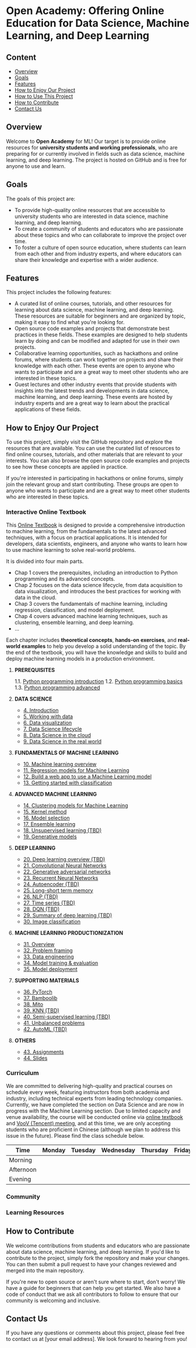 # Open A**cademy**: Offering **Online Education for Data Science, Machine Learning, and Deep Learning**

## Content

- [Overview](https://github.com/Appointat/machine-learning/tree/main#overview)
- [Goals](https://github.com/Appointat/machine-learning/tree/main#Goals)
- [Features](https://github.com/Appointat/machine-learning/tree/main#Features)
- [How to Enjoy Our Project](https://github.com/Appointat/machine-learning/tree/main#how-to-enjoy-our-project)
- [How to Use This Project](https://github.com/Appointat/machine-learning/tree/main#How-to-Use-This-Project)
- [How to Contribute](https://github.com/Appointat/machine-learning/tree/main#How-to-Contribute)
- [Contact Us](https://github.com/Appointat/machine-learning/tree/main#ontact-Us)

## **Overview**

Welcome to **Open Academy** for ML! Our target is to provide online resources for **university students and working professionals**, who are preparing for or currently involved in fields such as data science, machine learning, and deep learning. The project is hosted on GitHub and is free for anyone to use and learn.

## **Goals**

The goals of this project are:

- To provide high-quality online resources that are accessible to university students who are interested in data science, machine learning, and deep learning.
- To create a community of students and educators who are passionate about these topics and who can collaborate to improve the project over time.
- To foster a culture of open source education, where students can learn from each other and from industry experts, and where educators can share their knowledge and expertise with a wider audience.

## **Features**

This project includes the following features:

- A curated list of online courses, tutorials, and other resources for learning about data science, machine learning, and deep learning. These resources are suitable for beginners and are organized by topic, making it easy to find what you're looking for.
- Open source code examples and projects that demonstrate best practices in these fields. These examples are designed to help students learn by doing and can be modified and adapted for use in their own projects.
- Collaborative learning opportunities, such as hackathons and online forums, where students can work together on projects and share their knowledge with each other. These events are open to anyone who wants to participate and are a great way to meet other students who are interested in these topics.
- Guest lectures and other industry events that provide students with insights into the latest trends and developments in data science, machine learning, and deep learning. These events are hosted by industry experts and are a great way to learn about the practical applications of these fields.

## **How to Enjoy Our Project**

To use this project, simply visit the GitHub repository and explore the resources that are available. You can use the curated list of resources to find online courses, tutorials, and other materials that are relevant to your interests. You can also browse the open source code examples and projects to see how these concepts are applied in practice.

If you're interested in participating in hackathons or online forums, simply join the relevant group and start contributing. These groups are open to anyone who wants to participate and are a great way to meet other students who are interested in these topics.

### Interactive Online Textbook

This [Online Textbook](https://open-academy.github.io/machine-learning/intro.html) is designed to provide a comprehensive introduction to machine learning, from the fundamentals to the latest advanced techniques, with a focus on practical applications. It is intended for developers, data scientists, engineers, and anyone who wants to learn how to use machine learning to solve real-world problems.

It is divided into four main parts. 

- Chap 1 covers the prerequisites, including an introduction to Python programming and its advanced concepts.
- Chap 2 focuses on the data science lifecycle, from data acquisition to data visualization, and introduces the best practices for working with data in the cloud.
- Chap 3 covers the fundamentals of machine learning, including regression, classification, and model deployment.
- Chap 4 covers advanced machine learning techniques, such as clustering, ensemble learning, and deep learning.
- …

Each chapter includes **theoretical concepts**, **hands-on exercises**, and **real-world examples** to help you develop a solid understanding of the topic. By the end of the textbook, you will have the knowledge and skills to build and deploy machine learning models in a production environment.

1. **PREREQUISITES**

    1.1. [Python programming introduction](https://open-academy.github.io/machine-learning/prerequisites/python-programming-introduction.html)
    1.2. [Python programming basics](https://open-academy.github.io/machine-learning/prerequisites/python-programming-basics.html)
    1.3. [Python programming advanced](https://open-academy.github.io/machine-learning/prerequisites/python-programming-advanced.html)
2. **DATA SCIENCE**
    - [4. Introduction](https://open-academy.github.io/machine-learning/data-science/introduction/introduction.html)
    - [5. Working with data](https://open-academy.github.io/machine-learning/data-science/working-with-data/working-with-data.html)
    - [6. Data visualization](https://open-academy.github.io/machine-learning/data-science/data-visualization/data-visualization.html)
    - [7. Data Science lifecycle](https://open-academy.github.io/machine-learning/data-science/data-science-lifecycle/data-science-lifecycle.html)
    - [8. Data Science in the cloud](https://open-academy.github.io/machine-learning/data-science/data-science-in-the-cloud/data-science-in-the-cloud.html)
    - [9. Data Science in the real world](https://open-academy.github.io/machine-learning/data-science/data-science-in-the-wild.html)
3. **FUNDAMENTALS OF MACHINE LEARNING**
    - [10. Machine learning overview](https://open-academy.github.io/machine-learning/ml-fundamentals/ml-overview.html)
    - [11. Regression models for Machine Learning](https://open-academy.github.io/machine-learning/ml-fundamentals/regression/regression-models-for-machine-learning.html)
    - [12. Build a web app to use a Machine Learning model](https://open-academy.github.io/machine-learning/ml-fundamentals/build-a-web-app-to-use-a-machine-learning-model.html)
    - [13. Getting started with classification](https://open-academy.github.io/machine-learning/ml-fundamentals/classification/getting-started-with-classification.html)
4. **ADVANCED MACHINE LEARNING**
    - [14. Clustering models for Machine Learning](https://open-academy.github.io/machine-learning/ml-advanced/clustering/clustering-models-for-machine-learning.html)
    - [15. Kernel method](https://open-academy.github.io/machine-learning/ml-advanced/kernel-method.html)
    - [16. Model selection](https://open-academy.github.io/machine-learning/ml-advanced/model-selection.html)
    - [17. Ensemble learning](https://open-academy.github.io/machine-learning/ml-advanced/ensemble-learning.html)
    - [18. Unsupervised learning (TBD)](https://open-academy.github.io/machine-learning/ml-advanced/unsupervised-learning.html)
    - [19. Generative models](https://open-academy.github.io/machine-learning/ml-advanced/generative-models.html)
5. **DEEP LEARNING**
    - [20. Deep learning overview (TBD)](https://open-academy.github.io/machine-learning/deep-learning/dl-overview.html)
    - [21. Convolutional Neural Networks](https://open-academy.github.io/machine-learning/deep-learning/CNN.html)
    - [22. Generative adversarial networks](https://open-academy.github.io/machine-learning/deep-learning/GAN.html)
    - [23. Recurrent Neural Networks](https://open-academy.github.io/machine-learning/deep-learning/RNN.html)
    - [24. Autoencoder (TBD)](https://open-academy.github.io/machine-learning/deep-learning/AutoEncoder.html)
    - [25. Long-short term memory](https://open-academy.github.io/machine-learning/deep-learning/LSTM.html)
    - [26. NLP (TBD)](https://open-academy.github.io/machine-learning/deep-learning/NLP.html)
    - [27. Time series (TBD)](https://open-academy.github.io/machine-learning/deep-learning/time-series.html)
    - [28. DQN (TBD)](https://open-academy.github.io/machine-learning/deep-learning/DQN.html)
    - [29. Summary of deep learning (TBD)](https://open-academy.github.io/machine-learning/deep-learning/dl-summary.html)
    - [30. Image classification](https://open-academy.github.io/machine-learning/deep-learning/image-classification.html)
6. **MACHINE LEARNING PRODUCTIONIZATION**
    - [31. Overview](https://open-academy.github.io/machine-learning/machine-learning-productionization/overview.html)
    - [32. Problem framing](https://open-academy.github.io/machine-learning/machine-learning-productionization/problem-framing.html)
    - [33. Data engineering](https://open-academy.github.io/machine-learning/machine-learning-productionization/data-engineering.html)
    - [34. Model training & evaluation](https://open-academy.github.io/machine-learning/machine-learning-productionization/model-training-and-evaluation.html)
    - [35. Model deployment](https://open-academy.github.io/machine-learning/machine-learning-productionization/model-deployment.html)
7. **SUPPORTING MATERIALS**
    - [36. PyTorch](https://open-academy.github.io/machine-learning/supporting-materials/pytorch.html)
    - [37. Bamboolib](https://open-academy.github.io/machine-learning/supporting-materials/bamboolib.html)
    - [38. Mito](https://open-academy.github.io/machine-learning/supporting-materials/mito.html)
    - [39. KNN (TBD)](https://open-academy.github.io/machine-learning/supporting-materials/KNN.html)
    - [40. Semi-supervised learning (TBD)](https://open-academy.github.io/machine-learning/supporting-materials/semi-supervised-learning.html)
    - [41. Unbalanced problems](https://open-academy.github.io/machine-learning/supporting-materials/unbalanced-problems.html)
    - [42. AutoML (TBD)](https://open-academy.github.io/machine-learning/supporting-materials/automl.html)
8. **OTHERS**
    - [43. Assignments](https://open-academy.github.io/machine-learning/assignments/introduction.html)
    - [44. Slides](https://open-academy.github.io/machine-learning/slides/introduction.html)

### Curriculum

We are committed to delivering high-quality and practical courses on schedule every week, featuring instructors from both academia and industry, including technical experts from leading technology companies. Currently, we have completed the section on Data Science and are now in progress with the Machine Learning section. Due to limited capacity and venue availability, the course will be conducted online via [online textbook](https://open-academy.github.io/machine-learning/intro.html) and [VooV (Tencent) meeting](https://www.tencentcloud.com/products/tvm), and at this time, we are only accepting students who are proficient in Chinese (although we plan to address this issue in the future). Please find the class schedule below.

| Time | Monday | Tuesday | Wednesday | Thursday | Friday | Saturday | Sunday |
| --- | --- | --- | --- | --- | --- | --- | --- |
| Morning |  |  |  |  |  |  |  |
| Afternoon |  |  |  |  |  |  |  |
| Evening |  |  |  |  |  |  |  |

### Community

### Learning Resources

## **How to Contribute**

We welcome contributions from students and educators who are passionate about data science, machine learning, and deep learning. If you'd like to contribute to the project, simply fork the repository and make your changes. You can then submit a pull request to have your changes reviewed and merged into the main repository.

If you're new to open source or aren't sure where to start, don't worry! We have a guide for beginners that can help you get started. We also have a code of conduct that we ask all contributors to follow to ensure that our community is welcoming and inclusive.

## **Contact Us**

If you have any questions or comments about this project, please feel free to contact us at [your email address]. We look forward to hearing from you!
